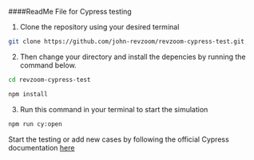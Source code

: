 ####ReadMe File for Cypress testing

1. Clone the repository using your desired terminal
```bash
git clone https://github.com/john-revzoom/revzoom-cypress-test.git
```
2. Then change your directory and install the depencies by running the command below.
```bash
cd revzoom-cypress-test
```
```bash
npm install
```
3. Run this command in your terminal to start the simulation
```bash
npm run cy:open
```

Start the testing or add new cases by following the official Cypress documentation [here](https://docs.cypress.io/guides/getting-started/opening-the-app#cypress-open)
